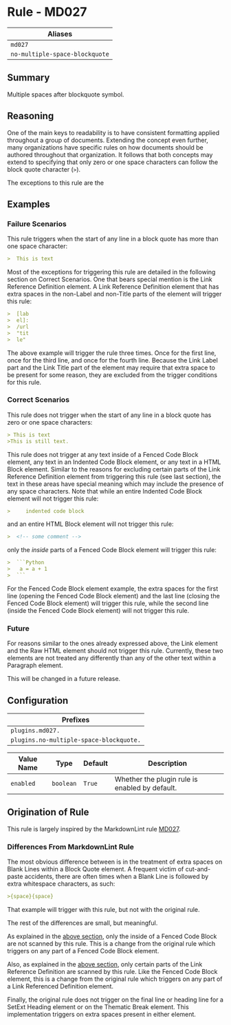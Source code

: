 # Rule - MD027

| Aliases |
| --- |
| `md027` |
| `no-multiple-space-blockquote` |

## Summary

Multiple spaces after blockquote symbol.

## Reasoning

One of the main keys to readability is to have consistent formatting applied
throughout a group of documents.  Extending the concept even further, many
organizations have specific rules on how documents should be authored throughout
that organization.  It follows that both concepts may extend to specifying
that only zero or one space characters can follow the block quote character
(`>`).

The exceptions to this rule are the

## Examples

### Failure Scenarios

This rule triggers when the start of any line in a block quote has more than
one space character:

```Markdown
>  This is text
```

Most of the exceptions for triggering this rule are detailed in the following section
on Correct Scenarios.  One that bears special mention is the Link Reference Definition
element.  A Link Reference Definition element that has extra spaces in the non-Label
and non-Title parts of the element will trigger this rule:

```Markdown
>  [lab
>  el]:
>  /url
>  "tit
>  le"
```

The above example will trigger the rule three times.  Once for the first line,
once for the third line, and once for the fourth line.  Because the Link Label
part and the Link Title part of the element may require that extra space to be
present for some reason, they are excluded from the trigger conditions for this
rule.

### Correct Scenarios

This rule does not trigger when the start of any line in a block quote has
zero or one space characters:

```Markdown
> This is text
>This is still text.
```

This rule does not trigger at any text inside of a Fenced Code Block element,
any text in an Indented Code Block element, or any text in a HTML Block element.
Similar to the reasons for excluding certain parts of the Link Reference
Definition element from triggering this rule (see last section), the text in
these areas have special meaning which may include the presence of any
space characters.  Note that while an entire Indented Code Block element
will not trigger this rule:

```Markdown
>     indented code block
```

and an entire HTML Block element will not trigger this rule:

```Markdown
>  <!-- some comment -->
```

only the *inside* parts of a Fenced Code Block element will trigger
this rule:

````Markdown
>  ```Python
>   a = a + 1
>  ```
````

For the Fenced Code Block element example, the extra spaces for the
first line (opening the Fenced Code Block element) and the last line
(closing the Fenced Code Block element) will trigger this rule, while
the second line (inside the Fenced Code Block element) will not trigger
this rule.

### Future

For reasons similar to the ones already expressed above, the
Link element and the Raw HTML element should not trigger this rule.
Currently, these two elements are not treated any differently than
any of the other text within a Paragraph element.

This will be changed in a future release.

## Configuration

| Prefixes |
| --- |
| `plugins.md027.` |
| `plugins.no-multiple-space-blockquote.` |

| Value Name | Type | Default | Description |
| -- | -- | -- | -- |
| `enabled` | `boolean` | `True` | Whether the plugin rule is enabled by default. |

## Origination of Rule

This rule is largely inspired by the MarkdownLint rule
[MD027](https://github.com/DavidAnson/markdownlint/blob/main/doc/Rules.md#md027---multiple-spaces-after-blockquote-symbol).

### Differences From MarkdownLint Rule

The most obvious difference between is in the treatment of extra
spaces on Blank Lines within a Block Quote element.  A frequent
victim of cut-and-paste accidents, there are often times when a
Blank Line is followed by extra whitespace characters, as such:

```Markdown
>{space}{space}
```

That example will trigger with this rule, but not with the original
rule.

The rest of the differences are small, but meaningful.

As explained
in the [above section](#correct-scenarios), only the inside of a
Fenced Code Block are not scanned by this rule.  This is a change
from the original rule which triggers on any part of a Fenced Code
Block element.

Also, as explained in the [above section](#failure-scenarios), only
certain parts of the Link Reference Definition are scanned by this
rule.  Like the Fenced Code Block element, this is a change from the
original rule which triggers on any part of a Link Referenced Definition
element.

Finally, the original rule does not trigger on the final line or
heading line for a SetExt Heading element or on the Thematic Break
element.  This implementation triggers on extra spaces present in
either element.
